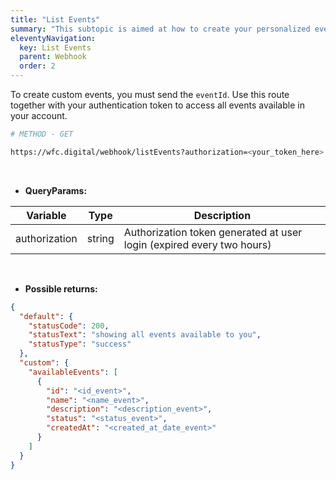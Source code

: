 ```yaml
---
title: "List Events"
summary: "This subtopic is aimed at how to create your personalized events with information about routes, tokens..."
eleventyNavigation:
  key: List Events
  parent: Webhook
  order: 2
---
```


To create custom events, you must send the `eventId`. Use this route together with your authentication token to access all events available in your account.

```bash
# METHOD - GET

https://wfc.digital/webhook/listEvents?authorization=<your_token_here>
```

<br>

- **QueryParams:**

<div class="table-responsive">
  <table class="table table--striped table--hover">
    <thead>
      <tr>
        <th>Variable</th>
        <th>Type</th>
        <th>Description</th>
      </tr>
    </thead>
    <tbody>
    <tr>
      <td>authorization</td>
      <td>string</td>
      <td>Authorization token generated at user login (expired every two hours)</td>
    </tr>
    </tbody>
  </table>
</div>

<br>

- **Possible returns:**

```json
{
  "default": {
    "statusCode": 200,
    "statusText": "showing all events available to you",
    "statusType": "success"
  },
  "custom": {
    "availableEvents": [
      {
        "id": "<id_event>",
        "name": "<name_event>",
        "description": "<description_event>",
        "status": "<status_event>",
        "createdAt": "<created_at_date_event>"
      }
    ]
  }
}
```
